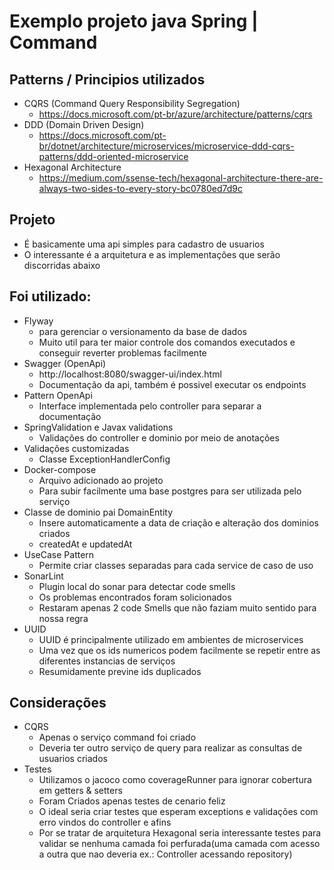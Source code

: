 # Exemplo projeto java Spring | Command
## Patterns / Principios utilizados
* CQRS (Command Query Responsibility Segregation)
  * https://docs.microsoft.com/pt-br/azure/architecture/patterns/cqrs
* DDD (Domain Driven Design)
  * https://docs.microsoft.com/pt-br/dotnet/architecture/microservices/microservice-ddd-cqrs-patterns/ddd-oriented-microservice
* Hexagonal Architecture
  * https://medium.com/ssense-tech/hexagonal-architecture-there-are-always-two-sides-to-every-story-bc0780ed7d9c

## Projeto
* É basicamente uma api simples para cadastro de usuarios
* O interessante é a arquitetura e as implementações que serão discorridas abaixo

## Foi utilizado:
* Flyway
  * para gerenciar o versionamento da base de dados
  * Muito util para ter maior controle dos comandos executados e conseguir reverter problemas facilmente
* Swagger (OpenApi)
  * http://localhost:8080/swagger-ui/index.html
  * Documentação da api, também é possivel executar os endpoints
* Pattern OpenApi
  * Interface implementada pelo controller para separar a documentação
* SpringValidation e Javax validations
  * Validações do controller e dominio por meio de anotações
* Validações customizadas
  * Classe ExceptionHandlerConfig
* Docker-compose
  * Arquivo adicionado ao projeto
  * Para subir facilmente uma base postgres para ser utilizada pelo serviço
* Classe de dominio pai DomainEntity
  * Insere automaticamente a data de criação e alteração dos dominios criados
  * createdAt e updatedAt
* UseCase Pattern
  * Permite criar classes separadas para cada service de caso de uso
* SonarLint
  * Plugin local do sonar para detectar code smells
  * Os problemas encontrados foram solicionados
  * Restaram apenas 2 code Smells que não faziam muito sentido para nossa regra
* UUID
  * UUID é principalmente utilizado em ambientes de microservices
  * Uma vez que os ids numericos podem facilmente se repetir entre as diferentes instancias de serviços
  * Resumidamente previne ids duplicados

## Considerações
* CQRS
  * Apenas o serviço command foi criado
  * Deveria ter outro serviço de query para realizar as consultas de usuarios criados
* Testes
  * Utilizamos o jacoco como coverageRunner para ignorar cobertura em getters & setters
  * Foram Criados apenas testes de cenario feliz
  * O ideal seria criar testes que esperam exceptions e validações com erro vindos do controller e afins
  * Por se tratar de arquitetura Hexagonal seria interessante testes para validar se nenhuma camada foi perfurada(uma camada com acesso a outra que nao deveria ex.: Controller acessando repository)
